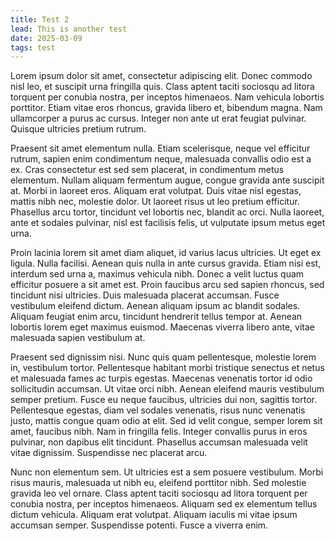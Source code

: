 ```yaml
---
title: Test 2
lead: This is another test
date: 2025-03-09
tags: test
---
```


Lorem ipsum dolor sit amet, consectetur adipiscing elit. Donec commodo nisl leo, et suscipit urna fringilla quis. Class aptent taciti sociosqu ad litora torquent per conubia nostra, per inceptos himenaeos. Nam vehicula lobortis porttitor. Etiam vitae eros rhoncus, gravida libero et, bibendum magna. Nam ullamcorper a purus ac cursus. Integer non ante ut erat feugiat pulvinar. Quisque ultricies pretium rutrum.

Praesent sit amet elementum nulla. Etiam scelerisque, neque vel efficitur rutrum, sapien enim condimentum neque, malesuada convallis odio est a ex. Cras consectetur est sed sem placerat, in condimentum metus elementum. Nullam aliquam fermentum augue, congue gravida ante suscipit at. Morbi in laoreet eros. Aliquam erat volutpat. Duis vitae nisl egestas, mattis nibh nec, molestie dolor. Ut laoreet risus ut leo pretium efficitur. Phasellus arcu tortor, tincidunt vel lobortis nec, blandit ac orci. Nulla laoreet, ante et sodales pulvinar, nisl est facilisis felis, ut vulputate ipsum metus eget urna.

Proin lacinia lorem sit amet diam aliquet, id varius lacus ultricies. Ut eget ex ligula. Nulla facilisi. Aenean quis nulla in ante cursus gravida. Etiam nisi est, interdum sed urna a, maximus vehicula nibh. Donec a velit luctus quam efficitur posuere a sit amet est. Proin faucibus arcu sed sapien rhoncus, sed tincidunt nisi ultricies. Duis malesuada placerat accumsan. Fusce vestibulum eleifend dictum. Aenean aliquam ipsum ac blandit sodales. Aliquam feugiat enim arcu, tincidunt hendrerit tellus tempor at. Aenean lobortis lorem eget maximus euismod. Maecenas viverra libero ante, vitae malesuada sapien vestibulum at.

Praesent sed dignissim nisi. Nunc quis quam pellentesque, molestie lorem in, vestibulum tortor. Pellentesque habitant morbi tristique senectus et netus et malesuada fames ac turpis egestas. Maecenas venenatis tortor id odio sollicitudin accumsan. Ut vitae orci nibh. Aenean eleifend mauris vestibulum semper pretium. Fusce eu neque faucibus, ultricies dui non, sagittis tortor. Pellentesque egestas, diam vel sodales venenatis, risus nunc venenatis justo, mattis congue quam odio at elit. Sed id velit congue, semper lorem sit amet, faucibus nibh. Nam in fringilla felis. Integer convallis purus in eros pulvinar, non dapibus elit tincidunt. Phasellus accumsan malesuada velit vitae dignissim. Suspendisse nec placerat arcu.

Nunc non elementum sem. Ut ultricies est a sem posuere vestibulum. Morbi risus mauris, malesuada ut nibh eu, eleifend porttitor nibh. Sed molestie gravida leo vel ornare. Class aptent taciti sociosqu ad litora torquent per conubia nostra, per inceptos himenaeos. Aliquam sed ex elementum tellus dictum vehicula. Aliquam erat volutpat. Aliquam iaculis mi vitae ipsum accumsan semper. Suspendisse potenti. Fusce a viverra enim.
